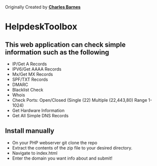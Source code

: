 Originally Created by **[Charles Barnes](http://charlesabarnes.com)**

# HelpdeskToolbox
## This web application can check simple information such as the following
- IP/Get A Records
- IPV6/Get AAAA Records
- Mx/Get MX Records
- SPF/TXT Records
- DMARC
- Blacklist Check
- Whois
- Check Ports: Open/Closed (Single (22) Multiple (22,443,80) Range 1-1024) 
- Get Hardware Information
- Get All Simple DNS Records

## Install manually

- On your PHP webserver git clone the repo
- Extract the contents of the zip file to your desired directory.
- Navigate to index.html
- Enter the domain you want info about and submit!
